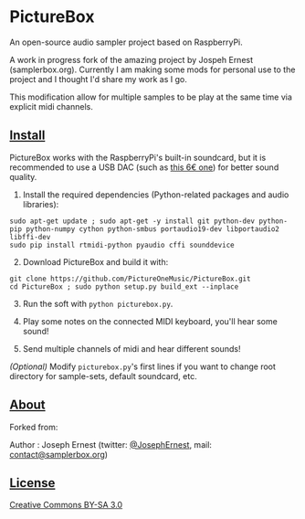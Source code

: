 PictureBox
==========
An open-source audio sampler project based on RaspberryPi.

A work in progress fork of the amazing project by Jospeh Ernest
(samplerbox.org). Currently I am making some mods for personal use to the project
and I thought I'd share my work as I go.

This modification allow for multiple samples to be play at the same time via explicit midi channels.

[Install](#install)
----

PictureBox works with the RaspberryPi's built-in soundcard, but it is recommended to use a USB DAC (such as [this 6€ one](http://www.ebay.fr/itm/1Pc-PCM2704-5V-Mini-USB-Alimente-Sound-Carte-DAC-decodeur-Board-pr-ordinateur-PC-/231334667385?pt=LH_DefaultDomain_71&hash=item35dc9ee479)) for better sound quality.

1. Install the required dependencies (Python-related packages and audio libraries):

  ~~~
  sudo apt-get update ; sudo apt-get -y install git python-dev python-pip python-numpy cython python-smbus portaudio19-dev libportaudio2 libffi-dev
  sudo pip install rtmidi-python pyaudio cffi sounddevice
  ~~~

2. Download PictureBox and build it with: 

  ~~~
  git clone https://github.com/PictureOneMusic/PictureBox.git
  cd PictureBox ; sudo python setup.py build_ext --inplace
  ~~~

3. Run the soft with `python picturebox.py`.

4. Play some notes on the connected MIDI keyboard, you'll hear some sound!  

5. Send multiple channels of midi and hear different sounds!

*(Optional)*  Modify `picturebox.py`'s first lines if you want to change root directory for sample-sets, default soundcard, etc.


[About](#about)
----
Forked from:

Author : Joseph Ernest (twitter: [@JosephErnest](http:/twitter.com/JosephErnest), mail: [contact@samplerbox.org](mailto:contact@samplerbox.org))


[License](#license)
----

[Creative Commons BY-SA 3.0](http://creativecommons.org/licenses/by-sa/3.0/)
